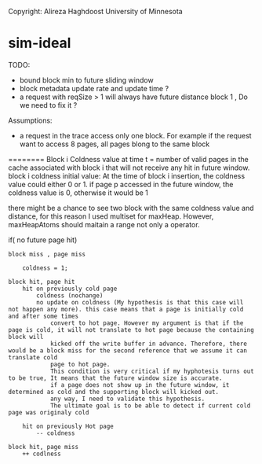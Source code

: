 Copyright: Alireza Haghdoost
University of Minnesota

sim-ideal
=========

TODO:
- bound block min to future sliding window
- block metadata update rate and update time ?
- a request with reqSize > 1 will always have future distance block 1 , Do we need to fix it ? 

Assumptions:
- a request in the trace access only one block. For example if the request want to access 8 pages, all pages blong to the same block

========
Block i Coldness value at time t = number of valid pages in the cache associated with block i 
	that will not receive any hit in future window. 
block i coldness initial value: At the time of block i insertion, the coldness value could either 0 or 1. 
	if page p accessed in the future window, the coldness value is 0, otherwise it would be 1

there might be a chance to see two block with the same coldness value and distance, for this reason I used multiset for maxHeap. 
However, maxHeapAtoms should maitain a range not only a operator. 
		
if( no future page hit)
		
	block miss , page miss

		coldness = 1;

	block hit, page hit
		hit on previously cold page 
			coldness (nochange)
			no update on coldness (My hypothesis is that this case will not happen any more). this case means that a page is initially cold and after some times
				convert to hot page. However my argument is that if the page is cold, it will not translate to hot page because the containing block will 
				kicked off the write buffer in advance. Therefore, there would be a block miss for the second reference that we assume it can translate cold 
				page to hot page. 
				This condition is very critical if my hyphotesis turns out to be true, It means that the future window size is accurate. 
				if a page does not show up in the future window, it determined as cold and the supporting block will kicked out. 
				any way, I need to validate this hypothesis. 
				The ultimate goal is to be able to detect if current cold page was originaly cold
		
		hit on previously Hot page
			-- coldness
		
	block hit, page miss
		++ codlness